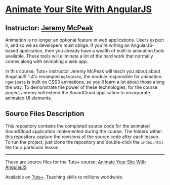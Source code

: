 # [Animate Your Site With AngularJS][published url]
## Instructor: [Jeremy McPeak][instructor url]


Animation is no longer an optional feature in web applications. Users expect it, and so we as developers must oblige. If you're writing an AngularJS-based application, then you already have a wealth of built-in animation tools available. These tools will eliminate a lot of the hard work that normally comes along with animating a web app. 

In this course, Tuts+ instructor Jeremy McPeak will teach you about about AngularJS 1.4's revamped `ngAnimate`, the module responsible for animation. `ngAnimate` is built on CSS3 animations, so you'll learn a lot about those along the way. To demonstrate the power of these technologies, for the course project Jeremy will extend the SoundCloud application to incorporate animated UI elements.


## Source Files Description

This repository contains the completed source code for the animated SoundCloud application implemented during the course. The folders within this repository capture the revisions of the source code after each lesson. To run the project, just clone the repository and double-click the `index.html` file for a particular lesson.

------

These are source files for the Tuts+ course: [Animate Your Site With AngularJS][published url]

Available on [Tuts+](https://tutsplus.com). Teaching skills to millions worldwide.

[published url]: https://code.tutsplus.com/courses/animate-your-site-with-angularjs
[instructor url]: https://tutsplus.com/authors/jeremy-mcpeak
